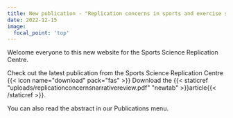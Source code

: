 ```yaml
---
title: New publication - "Replication concerns in sports and exercise science"
date: 2022-12-15
image:
  focal_point: 'top'
---
```


Welcome everyone to this new website for the Sports Science Replication Centre.

<!--more-->

Check out the latest publication from the Sports Science Replication Centre {{< icon name="download" pack="fas" >}} Download the {{< staticref "uploads/replicationconcernsnarrativereview.pdf" "newtab" >}}article{{< /staticref >}}.

You can also read the abstract in our Publications menu.

